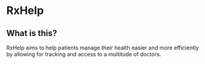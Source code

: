 # RxHelp

## What is this?
RxHelp aims to help patients manage their health easier and more efficiently by allowing for tracking and access to a multitude of doctors.
